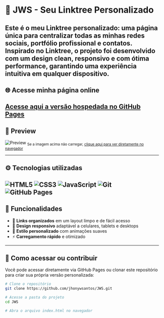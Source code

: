 # 🌟 JWS - Seu Linktree Personalizado
Este é o meu Linktree personalizado: uma **página única** para centralizar todas as minhas **redes sociais**, **portfólio profissional** e **contatos**.
Inspirado no Linktree, o projeto foi desenvolvido com um **design clean**, **responsivo** e com **ótima performance**, garantindo uma experiência intuitiva em qualquer dispositivo.
---

## 🌐 Acesse minha página online
[Acesse aqui a versão hospedada no GitHub Pages](https://jhonywsantos.github.io/JWS)
---

## 📸 Preview
![Preview](https://raw.githubusercontent.com/jhonywsantos/JWS/main/assets/preview.png)
<sub>Se a imagem acima não carregar, [clique aqui para ver diretamente no navegador](https://raw.githubusercontent.com/jhonywsantos/JWS/main/assets/preview.png)</sub>

---
## ⚙️ Tecnologias utilizadas
![HTML5](https://img.shields.io/badge/HTML5-E34F26?style=for-the-badge&logo=html5&logoColor=fff)
![CSS3](https://img.shields.io/badge/CSS3-1572B6?style=for-the-badge&logo=css3&logoColor=fff)
![JavaScript](https://img.shields.io/badge/JavaScript-F7DF1E?style=for-the-badge&logo=javascript&logoColor=000)
![Git](https://img.shields.io/badge/Git-F05032?style=for-the-badge&logo=git&logoColor=fff)
![GitHub Pages](https://img.shields.io/badge/GitHub%20Pages-121013?style=for-the-badge&logo=github&logoColor=fff)
---

## 🧩 Funcionalidades
- 🔗 **Links organizados** em um layout limpo e de fácil acesso  
- 📱 **Design responsivo** adaptável a celulares, tablets e desktops  
- 🎨 **Estilo personalizado** com animações suaves  
- ⚡ **Carregamento rápido** e otimizado  
---

## 🚀 Como acessar ou contribuir
Você pode acessar diretamente via GitHub Pages ou clonar este repositório para criar sua própria versão personalizada:
```bash
# Clone o repositório
git clone https://github.com/jhonywsantos/JWS.git

# Acesse a pasta do projeto
cd JWS

# Abra o arquivo index.html no navegador


